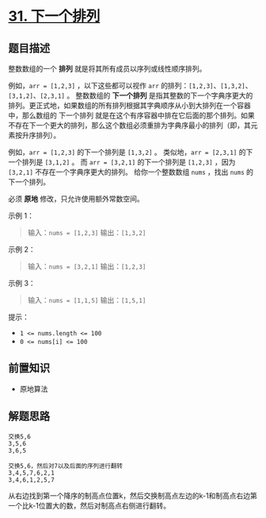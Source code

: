 # [31. 下一个排列](https://leetcode.cn/problems/next-permutation)

## 题目描述

整数数组的一个 **排列** 就是将其所有成员以序列或线性顺序排列。

例如，`arr = [1,2,3]` ，以下这些都可以视作 `arr` 的排列：`[1,2,3]`、`[1,3,2]`、`[3,1,2]`、`[2,3,1]` 。
整数数组的 **下一个排列** 是指其整数的下一个字典序更大的排列。更正式地，如果数组的所有排列根据其字典顺序从小到大排列在一个容器中，那么数组的 下一个排列 就是在这个有序容器中排在它后面的那个排列。如果不存在下一个更大的排列，那么这个数组必须重排为字典序最小的排列（即，其元素按升序排列）。

例如，`arr = [1,2,3]` 的下一个排列是 `[1,3,2]` 。
类似地，`arr = [2,3,1]` 的下一个排列是 `[3,1,2]` 。
而 `arr = [3,2,1]` 的下一个排列是 `[1,2,3]` ，因为 `[3,2,1]` 不存在一个字典序更大的排列。
给你一个整数数组 `nums` ，找出 `nums` 的下一个排列。

必须 **原地** 修改，只允许使用额外常数空间。 

示例 1：

> 输入：`nums = [1,2,3]`
> 输出：`[1,3,2]`

示例 2：

> 输入：`nums = [3,2,1]`
> 输出：`[1,2,3]`

示例 3：

> 输入：`nums = [1,1,5]`
> 输出：`[1,5,1]`

提示：

* `1 <= nums.length <= 100`
* `0 <= nums[i] <= 100`

## 前置知识

- 原地算法

## 解题思路

```
交换5,6
3,5,6
3,6,5

交换5,6，然后对7以及后面的序列进行翻转
3,4,5,7,6,2,1
3,4,6,1,2,5,7
```

从右边找到第一个降序的制高点位置k，然后交换制高点左边的k-1和制高点右边第一个比k-1位置大的数，然后对制高点右侧进行翻转。
